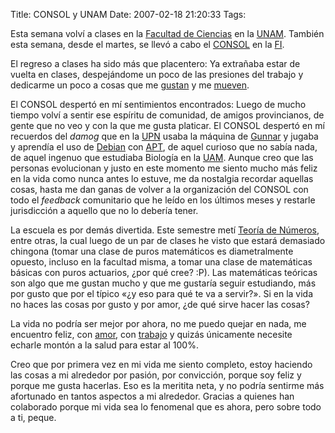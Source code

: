 Title: CONSOL y UNAM
Date: 2007-02-18 21:20:33
Tags: 

<p>Esta semana volví a clases en la <a href="http://www.fciencias.unam.mx" target="_blank">Facultad de Ciencias</a> en la <a href="http://www.unam.mx" target="_blank">UNAM</a>. También esta semana, desde el martes, se llevó a cabo el <a href="http://www.consol.org.mx" target="_blank">CONSOL</a> en la <a href="http://www.fi.unam.mx" target="_blank">FI</a>.</p>

<p>El regreso a clases ha sido más que placentero: Ya extrañaba estar de vuelta en clases, despejándome un poco de las presiones del trabajo y dedicarme un poco a cosas que me <a href="http://en.wikipedia.org/wiki/Mathematics" target="_blank">gustan</a> y me <a href="http://en.wikipedia.org/wiki/Perl" target="_blank">mueven</a>.</p>

<p>El CONSOL despertó en mí sentimientos encontrados: Luego de mucho tiempo volví a sentir ese espíritu de comunidad, de amigos provincianos, de gente que no veo y con la que me gusta platicar. El CONSOL despertó en mí recuerdos del <em>damog</em> que en la <a href="http://www.ajusco.upn.mx" target="_blank">UPN</a> usaba la máquina de <a href="http://www.gwolf.org" target="_blank">Gunnar</a> y jugaba y aprendía el uso de <a href="http://www.debian.org/" target="_blank">Debian</a> con <a href="http://packages.debian.org/apt" target="_blank">APT</a>, de aquel curioso que no sabía nada, de aquel ingenuo que estudiaba Biología en la <a href="http://www.xoc.uam.mx/" target="_blank">UAM</a>. Aunque creo que las personas evolucionan y justo en este momento me siento mucho más feliz en la vida como nunca antes lo estuve, me da nostalgia recordar aquellas cosas, hasta me dan ganas de volver a la organización del CONSOL con todo el <em>feedback</em> comunitario que he leído en los últimos meses y restarle jurisdicción a aquello que no lo debería tener.</p>

<p>La escuela es por demás divertida. Este semestre metí <a href="http://en.wikipedia.org/wiki/Number_theory" target="_blank">Teoría de Números</a>, entre otras, la cual luego de un par de clases he visto que estará demasiado chingona (tomar una clase de puros matemáticos es diametralmente opuesto, incluso en la facultad misma, a tomar una clase de matemáticas básicas con puros actuarios, ¿por qué cree? :P). Las matemáticas teóricas son algo que me gustan mucho y que me gustaría seguir estudiando, más por gusto que por el típico «¿y eso para qué te va a servir?». Si en la vida no haces las cosas por gusto y por amor, ¿de qué sirve hacer las cosas?</p>

<p>La vida no podría ser mejor por ahora, no me puedo quejar en nada, me encuentro feliz, con <a href="http://www.maggit.com.mx" target="_blank">amor</a>, con <a href="http://www.ulteo.com" target="_blank">tra</a><a href="http://www.nekotec.com.mx" target="_blank">bajo</a> y quizás únicamente necesite echarle montón a la salud para estar al 100%.</p>

<p>Creo que por primera vez en mi vida me siento completo, estoy haciendo las cosas a mi alrededor por pasión, por convicción, porque soy feliz y porque me gusta hacerlas. Eso es la meritita neta, y no podría sentirme más afortunado en tantos aspectos a mi alrededor. Gracias a quienes han colaborado porque mi vida sea lo fenomenal que es ahora, pero sobre todo a ti, peque.</p>
